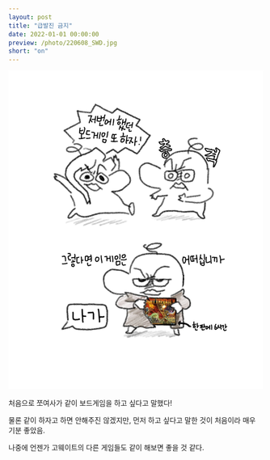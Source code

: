 ```yaml
---
layout: post
title: "급발진 금지"
date: 2022-01-01 00:00:00
preview: /photo/220608_SWD.jpg
short: "on"
---
```


<img src="/photo/220608_SWD.jpg" width="1000">

처음으로 쪼여사가 같이 보드게임을 하고 싶다고 말했다!

물론 같이 하자고 하면 안해주진 않겠지만, 먼저 하고 싶다고 말한 것이 처음이라 매우 기분 좋았음.

나중에 언젠가 고웨이트의 다른 게임들도 같이 해보면 좋을 것 같다.

